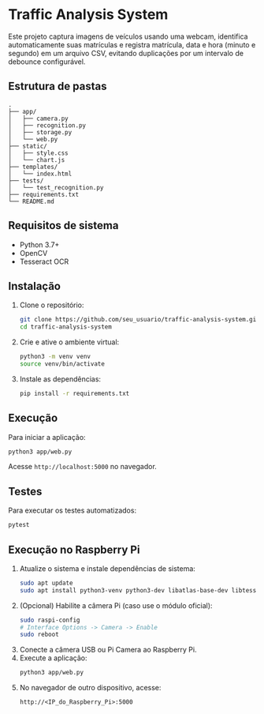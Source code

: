 # Traffic Analysis System

Este projeto captura imagens de veículos usando uma webcam, identifica automaticamente suas matrículas e registra matrícula, data e hora (minuto e segundo) em um arquivo CSV, evitando duplicações por um intervalo de debounce configurável.

## Estrutura de pastas

```
.
├── app/
│   ├── camera.py
│   ├── recognition.py
│   ├── storage.py
│   └── web.py
├── static/
│   ├── style.css
│   └── chart.js
├── templates/
│   └── index.html
├── tests/
│   └── test_recognition.py
├── requirements.txt
└── README.md
```

## Requisitos de sistema

- Python 3.7+
- OpenCV
- Tesseract OCR

## Instalação

1. Clone o repositório:
   ```bash
   git clone https://github.com/seu_usuario/traffic-analysis-system.git
   cd traffic-analysis-system
   ```
2. Crie e ative o ambiente virtual:
   ```bash
   python3 -m venv venv
   source venv/bin/activate
   ```
3. Instale as dependências:
   ```bash
   pip install -r requirements.txt
   ```

## Execução

Para iniciar a aplicação:
```bash
python3 app/web.py
```
Acesse `http://localhost:5000` no navegador.

## Testes

Para executar os testes automatizados:
```bash
pytest
```

## Execução no Raspberry Pi

1. Atualize o sistema e instale dependências de sistema:
   ```bash
   sudo apt update
   sudo apt install python3-venv python3-dev libatlas-base-dev libtesseract-dev tesseract-ocr
   ```
2. (Opcional) Habilite a câmera Pi (caso use o módulo oficial):
   ```bash
   sudo raspi-config
   # Interface Options -> Camera -> Enable
   sudo reboot
   ```
3. Conecte a câmera USB ou Pi Camera ao Raspberry Pi.
4. Execute a aplicação:
   ```bash
   python3 app/web.py
   ```
5. No navegador de outro dispositivo, acesse:
   ```
   http://<IP_do_Raspberry_Pi>:5000
   ```